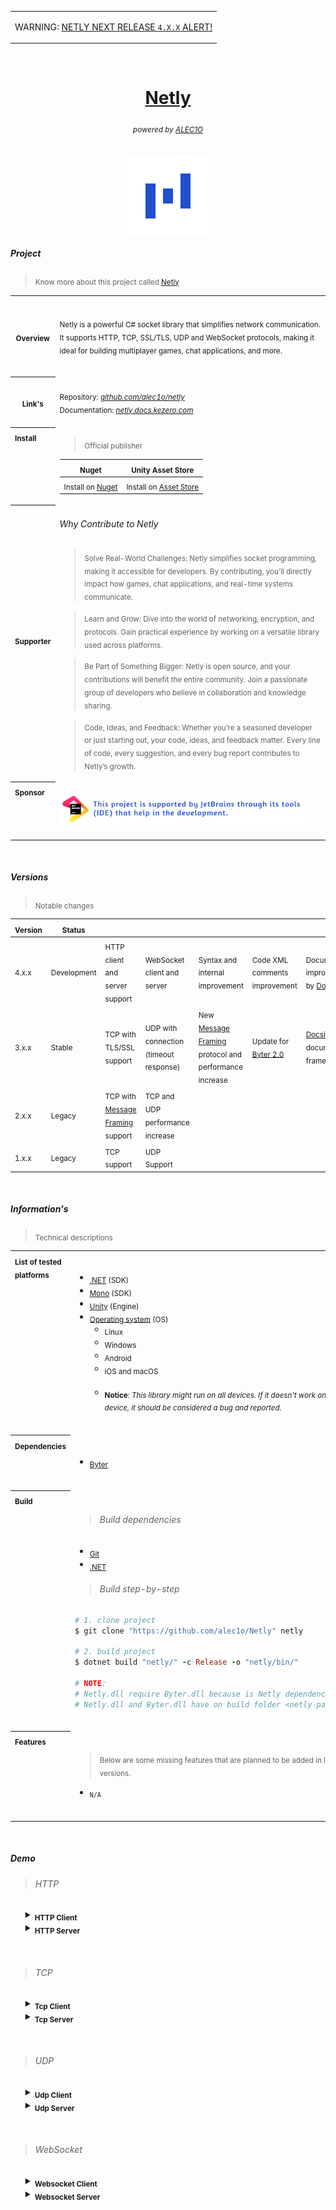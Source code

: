 <table>
  <tr>
    <td>
      <p>WARNING: <a href="https://github.com/alec1o/Netly/discussions/36#discussion-6204441">NETLY NEXT RELEASE <code>4.X.X</code> ALERT!</a></p>
    </td>
  </tr>
</table>

<br>

<h1 align="center"><a href="https://github.com/alec1o/netly">Netly</a></h1>

<h6 align="center"><sub>
powered by <a href="https://github.com/alec1o">ALEC1O</a><sub/>
</h6>

<div align="center">
  <img align="center" src="static/logo/netly-logo-3.png" width="128px" alt="netly logo">
</div>

##### Project

> <sub>Know more about this project called [Netly](https://github.com/alec1o/Netly)</sub>

<table>
    <tr>
      <th align="center" valign="center"><sub><strong>Overview</strong></sub></th>
<td>
<br>

<sub>Netly is a powerful C# socket library that simplifies network communication. It supports HTTP, TCP, SSL/TLS, UDP and WebSocket protocols, making it ideal for building multiplayer games, chat applications, and more.</sub>

<br>
</td>
    </tr>
    <tr>
      <th align="center" valign="center"><sub><strong>Link's</strong></sub></th>
<td>
<br>

<sub>
Repository: <a href="https://github.com/alec1o/Netly"><i>github.com/alec1o/netly</i></a>
<br>
Documentation: <a href="https://netly.docs.kezero.com"><i>netly.docs.kezero.com</i></a>
</sub>

<br>
<br>
</td>
    </tr>
    <tr>
      <th align="left" valign="top"><sub><strong>Install</strong></sub></th>
<td>

> <sub>Official publisher</sub>

| <sub>Nuget</sub>                                                    | <sub>Unity Asset Store</sub>                                                                     |
|---------------------------------------------------------------------|--------------------------------------------------------------------------------------------------|
| <sub>Install on [Nuget](https://www.nuget.org/packages/Netly)</sub> | <sub>Install on [Asset Store ](https://assetstore.unity.com/packages/tools/network/225473)</sub> |

</td>
    </tr>
    <tr>
        <th align="center" valign="center"><sup><strong>Supporter</strong></sup></th>
<td>

<h6>Why Contribute to Netly</h6>

> <sub>Solve Real-World Challenges: Netly simplifies socket programming, making it accessible for developers. By contributing, you’ll directly impact how games, chat applications, and real-time systems communicate.</sub>

> <sub>Learn and Grow: Dive into the world of networking, encryption, and protocols. Gain practical experience by working on a versatile library used across platforms.</sub>

> <sub>Be Part of Something Bigger: Netly is open source, and your contributions will benefit the entire community. Join a passionate group of developers who believe in collaboration and knowledge sharing.</sub>

> <sub>Code, Ideas, and Feedback: Whether you’re a seasoned developer or just starting out, your code, ideas, and feedback matter. Every line of code, every suggestion, and every bug report contributes to Netly’s growth.</sub>


</td>
    </tr>
    <tr>
        <th align="left" valign="top"><sub><strong>Sponsor</strong></sub></th>
<td>
<br>

<div>
    <a href="https://www.jetbrains.com/community/opensource/"><img alt="JetBrains sponsor notice" src="/static/JetBrains%20sponsor.png" width="400px" /></a>
</div>

<br>
</td>
    </tr>
</table>

<br>

##### Versions

> <sub>Notable changes</sub>

| <sub>Version</sub> | <sub>Status</sub>      |                                                                               |                                                   |                                                                                                    |                                                                    |                                                                                       |
|--------------------|------------------------|-------------------------------------------------------------------------------|---------------------------------------------------|----------------------------------------------------------------------------------------------------|--------------------------------------------------------------------|---------------------------------------------------------------------------------------|
| <sub>4.x.x</sub>   | <sub>Development</sub> | <sub>HTTP client and server support</sub>                                     | <sub>WebSocket client and server</sub>            | <sub>Syntax and internal improvement</sub>                                                         | <sub>Code XML comments improvement</sub>                           | <sub>Documentation improvement by [DocFx](https://github.com/dotnet/docfx)</sub>      |
| <sub>3.x.x</sub>   | <sub>Stable</sub>      | <sub>TCP with TLS/SSL support</sub>                                           | <sub>UDP with connection (timeout response)</sub> | <sub>New [Message Framing](https://bit.ly/message-framing) protocol and performance increase</sub> | <sub>Update for [Byter 2.0](https://github.com/alec1o/Byter)</sub> | <sub>[Docsify](https://github.com/docsifyjs/docsify) as documentation framework</sub> |
| <sub>2.x.x</sub>   | <sub>Legacy</sub>      | <sub>TCP with [Message Framing](https://bit.ly/message-framing) support</sub> | <sub>TCP and UDP performance increase</sub>       |                                                                                                    |                                                                    |                                                                                       |
| <sub>1.x.x</sub>   | <sub>Legacy</sub>      | <sub>TCP support</sub>                                                        | <sub>UDP Support</sub>                            |                                                                                                    |                                                                    |                                                                                       |

<br>

<!-- information site -->

##### Information's

> <sub>Technical descriptions</sub>

<table>
    <tr valign="top" align="left">
        <th><sub>List of tested platforms</sub></th>
<td valign="top" align="left">
<br>

- <sub>[.NET](https://dotnet.microsoft.com) (SDK)</sub>
- <sub>[Mono](https://mono-project.com) (SDK)</sub>
- <sub>[Unity](https://unity.com) (Engine)</sub>
- <sub>[Operating system](https://en.wikipedia.org/wiki/Operating_system) (OS)</sub>
  - <sub>Linux</sub>
  - <sub>Windows</sub>
  - <sub>Android</sub>
  - <sub>iOS and macOS</sub><br><br>
  - <sub><strong>Notice</strong>: <i>This library might run on all devices. If it doesn't work on any device, it
    should be considered a bug and reported.<i><sub>

<br>
</td>
    </tr>
    <tr valign="top" align="left">
        <th><sub>Dependencies</sub></th>
<td valign="top" align="left">
<br>

- <sub>[Byter](https://github.com/alec1o/Byter)</sub>

<br>
</td>
    </tr>
    <tr valign="top" align="left">
        <th><sub>Build</sub></th>
<td valign="top" align="left">
<br>

> ###### Build dependencies

- <sub>[Git](http://git-scm.com/)</sub>
- <sub>[.NET](http://dot.net)</sub>

> ###### Build step-by-step

```rb
# 1. clone project
$ git clone "https://github.com/alec1o/Netly" netly 

# 2. build project
$ dotnet build "netly/" -c Release -o "netly/bin/"

# NOTE:
# Netly.dll require Byter.dll because is Netly dependency
# Netly.dll and Byter.dll have on build folder <netly-path>/bin/
```

<br>
</td>
    </tr>
    <tr valign="top" align="left">
        <th><sub>Features</sub></th>
<td valign="top" align="left">
<br>

> <sub>Below are some missing features that are planned to be added in later versions.</sub><br>

- <sub>``N/A``</sub>

<br>
</td>
    </tr>
</table>





<br>

##### Demo

> ###### HTTP

<ul>

<details>
    <summary><sub><strong>HTTP Client</strong></sub></summary>

```csharp
using System;
using Netly;

var client = new HttpClient();

// error callback
client.OnError((exception) =>
{
    // request exception error. when connection doesn't open, null uri,...
});

// success callback
client.OnSuccess((request) =>
{
    // get status code
    int statusCode = request.StatusCode;
    // get server response as plain-text
    string bodyAsPlainText =  request.Body.PlainText;   
});  

// EXAMPLE:
    // set header
    client.Headers.Add("content-type", "multipart/form-data");
    // set url query
    client.Queries.Add("timeout", "1h");
      
    // create form data
    var body = new RequestBody(Enctype.Multipart);
    // set filename.
    body.Add("name", "Video.mp4");
    // set filebuffer.
    body.Add("file", new byte[]{ 1, 3, 4, 5, 6, 7, 8, 9, 0 });
    
    // set request body.
    client.Body = body;

// Don't block main thread, run on threadpolls.
// Send POST request.
client.Send("POST", new Uri("http://drive.kezero.com/upload?timeout=1h"));
```

</details>

<details>
    <summary><sub><strong>HTTP Server</strong></sub></summary>

```csharp
using System;
using Netly;

var server = new HttpServer();

server.OnOpen(() =>
{
    //  server started.
});

server.OnClose(() =>
{
    // server closed.
});

server.OnError((exception) =>
{
    // error on open server connection.
});

server.MapAll("/foo", (request, response) =>
{
    // receives request from all http methods.
    
    // EXAMPLE:
        // Send response for client.
        response.Send(200, $"Hello World. this http method is [{request.Method}]");
});

server.MapGet("/", (request, response) =>
{
    // received GET request at "/" path.
});

server.MapPost("/login", (request, response) =>
{
    // received POST request at "/login" path.

    // EXAMPLE:
        // request body on plain text.
        string text = request.Body.PlainText;  
        // get email from http form.
        string email = request.Body.Form.GetString("email");
        // get password from http from.
        string password = request.Body.Form.GetString("password");
        // get uploaded file from http form. (<form method="post" enctype="multipart/form-data">).
        byte[] picture = request.Body.Form.GetBytes("upload");  
});

server.Open(new Uri("http://localhost:8080"));
```

</details>

</ul>
<br>

> ###### TCP

<ul>

<details>
    <summary><sub><strong>Tcp Client</strong></sub></summary>

```csharp
  using Netly;
  using Netly.Core;
  
  var client = new TcpClient(framing: true);
  
  // Enable SSL/TLS (onValidate delegate is optional)
  client.UseEncryption(enableEncryption: true, onValidate: null);
  
  client.OnOpen(() => 
  {
      // client connected
  });
  
  client.OnClose(() =>
  {
      // client disconnected
  });
  
  client.OnError((Exception exception) =>
  {
      // connection close because: 1.Error on connecting, 2.Invalid framing data
  });
  
  client.OnData((byte[] data) =>
  {
      // raw data received
  });
  
  client.OnEvent((string name, byte[] data) =>
  {
      // event received (event use netly protocol) 
  });
  
  client.OnModify((Socket socket) =>
  {
      // you can modify socket, called before open connection
  });
  
  client.Open(new Host("127.0.0.1", 8080));
```

</details>

<details>
    <summary><sub><strong>Tcp Server</strong></sub></summary>

```csharp
using Netly;
using Netly.Core;

var server = new TcpServer(framing: true);

// Enable SSL/TLS
byte[] pfxCert = <DO_SOMETHING>;
string pfxPass = <DO_SOMETHING>;

server.UseEncryption(pfxCert, pfxPass, SslProtocols.Tls13); // TLS v1.3

server.OnOpen(() => 
{
    // server start listen
});

server.OnClose(() =>
{
    // server stop listen
});

server.OnError((Exception exception) =>
{
    // error on start listen (connecting)
});

server.OnData((TcpClient client, byte[] data) =>
{
    // a client receive raw data
});

server.OnEvent((TcpClient client, string name, byte[] data) =>
{
    // a client receive event (event use netly protocol)
});

server.OnEnter((TcpClient client) =>
{
    // a client connected on server
    
    client.OnClose(() =>
    {
        // alternative of: TcpServer.OnClose
    });
    
    client.OnData(() =>
    {
        // alternative of: TcpServer.OnData
    });
    
    client.OnEvent(() =>
    {
        // alternative of: TcpServer.OnEvent
    });
});

server.OnExit((TcpClient client) =>
{
    // a client disconnected from server
});

server.OnModify((Socket socket) =>
{
    // you can modify socket, called before listen and bind a port 
});

server.Open(new Host("127.0.0.1", 8080));
```

</details>

</ul>
<br>

> ###### UDP

<ul>

<details>
    <summary><sub><strong>Udp Client</strong></sub></summary>

```csharp
  using Netly;
  using Netly.Core;
  
  var client = new UdpClient(useConnection: true, timeout: 10000 /* 10s */);
        
  client.OnOpen(() => 
  {
      // client connected
  });
  
  client.OnClose(() =>
  {
      // client disconnected
  });
  
  client.OnError((Exception exception) =>
  {
      // connection close because: 1.Error on connecting, 2.Invalid framing data
  });
  
  client.OnData((byte[] data) =>
  {
      // raw data received
  });
  
  client.OnEvent((string name, byte[] data) =>
  {
      // event received (event use netly protocol) 
  });
  
  client.OnModify((Socket socket) =>
  {
      // you can modify socket, called before open connection
  });
  
  client.Open(new Host("127.0.0.1", 8080));
```

</details>

<details>
    <summary><sub><strong>Udp Server</strong></sub></summary>

```csharp
using Netly;
using Netly.Core;

var server = new UdpServer(useConnection: true, timeout: 15000 /* 15s */);

server.OnOpen(() => 
{
    // server start listen
});

server.OnClose(() =>
{
    // server stop listen
});

server.OnError((Exception exception) =>
{
    // error on start listen (connecting)
});

server.OnData((UdpClient client, byte[] data) =>
{
    // a client receive raw data
});

server.OnEvent((UdpClient client, string name, byte[] data) =>
{
    // a client receive event (event use netly protocol)
});

server.OnEnter((UdpClient client) =>
{
    // a client connected on server
    
    client.OnClose(() =>
    {
        // alternative of: TcpServer.OnClose
    });
    
    client.OnData(() =>
    {
        // alternative of: TcpServer.OnData
    });
    
    client.OnEvent(() =>
    {
        // alternative of: TcpServer.OnEvent
    });
});

server.OnExit((UdpClient client) =>
{
    // a client disconnected from server
});

server.OnModify((Socket socket) =>
{
    // you can modify socket, called before listen and bind a port 
});

server.Open(new Host("127.0.0.1", 8080));
```

</details>

</ul>
<br>

> ###### WebSocket

<ul>

<details>
    <summary><sub><strong>Websocket Client</strong></sub></summary>

```csharp
using System;
using Netly;
using Netly.Core;

var client = new WebsocketClient();

client.OnOpen(() =>
{
    // websocket client connected.
});

client.OnClose(() =>
{
    // websocket client disconnected.
});

client.OnError((exception) =>
{
    // error on connect to server.
});

client.OnData((bytes, bufferType) =>
{
    // websocket client received some data.
    // EXAMPLE:
        // send text data to server.
        client.ToData("hello world!");
        // send bynary data to server.
        client.ToData(new byte[]{ 1, 2, 3 });
});

client.OnEvent((name, bytes, bufferType) =>
{
    // websocket receives Netly event (Only Netly)
        // EXAMPLE:
        if (name == "client quit")
        {
            // send event to server
            client.ToEvent("goodbye", "Some data here");
            // close connection.
            client.Close();
        }
});

client.OnModify((ws) =>
{
    // modify socket
});

// open connection.
client.Open(new Uri("ws://localhost:3000/"));
```

</details>

<details>
    <summary><sub><strong>Websocket Server</strong></sub></summary>

```csharp
using System;
using Netly;

var server = new HttpServer();

server.OnOpen(() =>
{
    //  server started.
});

server.OnClose(() =>
{
    // server closed.
});

server.OnError((exception) =>
{
    // error on open server connection.
});

// create websocket echo server.
server.MapWebsocket("/echo", (request, client) =>
{
    client.OnData((bytes, bufferType) =>
    { 
        // echo data.
        client.ToData(bytes, bufferType);
    });

    client.OnEvent((name, bytes, bufferType) =>
    { 
        // echo event.
        client.ToEvent(name, bytes, bufferType);
    });
});

// websocket server run on "/chat" route.
server.MapWebsocket("/chat", (request, client) =>
{    
    // websocket client connected.
    
    // EXAMPLE:
        // send data to client.
        client.ToData("some data");
        // send event to client.
        client.ToEvent("hello_client", "some data");

    // receive data
    client.OnData((bytes, bufferType) =>
    {
        // websocket connected receive some data.
    });

    client.OnClose(() =>
    {
        // websocket client disconnected.
    });

    // receive event.
    client.OnEvent((name, bytes, bufferType) =>
    {
        // websocket connected receive some event.
    });
});

server.Open(new Uri("http://localhost:8080"));
```

</details>

</ul>
<br>
